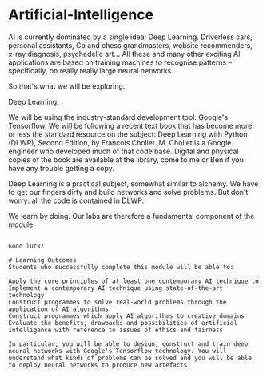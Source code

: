 # Artificial-Intelligence
AI is currently dominated by a single idea: Deep Learning. Driverless cars, personal assistants, Go and chess grandmasters, website recommenders, x-ray diagnosis, psychedelic art... All these and many other exciting AI applications are based on training machines to recognise patterns – specifically, on really really large neural networks.

So that's what we will be exploring.

Deep Learning.

We will be using the industry-standard development tool: Google's Tensorflow.
We will be following a recent text book that has become more or less the standard resource on the subject: Deep Learning with Python (DLWP), Second Edition, by Francois Chollet. M. Chollet is a Google engineer who developed much of that code base. Digital and physical copies of the book are available at the library, come to me or Ben if you have any trouble getting a copy.

Deep Learning is a practical subject, somewhat similar to alchemy. We have to get our fingers dirty and build networks and solve problems. But don't worry: all the code is contained in DLWP.

We learn by doing. Our labs are therefore a fundamental component of the module.

```

Good luck!

# Learning Outcomes
Students who successfully complete this module will be able to:

Apply the core principles of at least one contemporary AI technique to Implement a contemporary AI technique using state-of-the-art technology
Construct programmes to solve real-world problems through the application of AI algorithms
Construct programmes which apply AI algorithms to creative domains
Evaluate the benefits, drawbacks and possibilities of artificial intelligence with reference to issues of ethics and fairness

In particular, you will be able to design, construct and train deep neural networks with Google's Tensorflow technology. You will understand what kinds of problems can be solved and you will be able to deploy neural networks to produce new artefacts.
